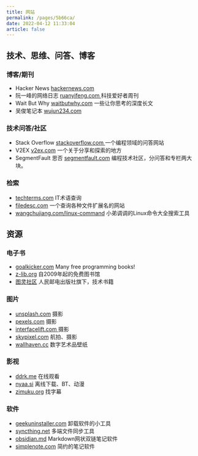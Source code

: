 ```yaml
---
title: 网站
permalink: /pages/5b66ca/
date: 2022-04-12 11:33:04
article: false
---
```


## 技术、思维、问答、博客
### 博客/期刊

- Hacker News [hackernews.com ](https://news.ycombinator.com/)
- 阮一峰的网络日志 [ruanyifeng.com ](http://www.ruanyifeng.com/blog/) 科技爱好者周刊
- Wait But Why [waitbutwhy.com](https://waitbutwhy.com/) 一些让你思考的深度长文
- 吴俊笔记本 [wujun234.com](https://wujun234.com/)

### 技术问答/社区
- Stack Overflow [stackoverflow.com ](https://stackoverflow.com/) 一个编程领域的问答网站
- V2EX [v2ex.com](https://www.v2ex.com/) 一个关于分享和探索的地方
- SegmentFault 思否 [segmentfault.com](https://segmentfault.com/) 编程技术社区，分问答和专栏两大块。

### 检索

- [techterms.com](https://techterms.com/) IT术语查询
- [filedesc.com](https://www.filedesc.com/) 一个查询各种文件扩展名的网站
- [wangchujiang.com/linux-command](https://wangchujiang.com/linux-command/) 小弟调调的Linux命令大全搜索工具



## 资源

### 电子书

- [goalkicker.com](https://goalkicker.com/) Many free programming books!
- [z-lib.org](https://z-lib.org) 自2009年起的免费图书馆
- [图灵社区](https://www.ituring.com.cn/) 人民邮电出版社旗下，技术书籍

### 图片

- [unsplash.com](https://unsplash.com/) 摄影
- [pexels.com](https://www.pexels.com/) 摄影
- [interfacelift.com ](https://interfacelift.com/)摄影
- [skypixel.com](https://www.skypixel.com/) 航拍、摄影
- [wallhaven.cc](https://wallhaven.cc/) 数字艺术品壁纸

### 影视

- [ddrk.me](https://ddrk.me/) 在线观看
- [nyaa.si](https://nyaa.si/) 离线下载、BT、动漫
- [zimuku.org](http://zimuku.org/) 找字幕

### 软件

- [geekuninstaller.com](https://geekuninstaller.com/) 卸载软件的小工具
- [syncthing.net](https://syncthing.net/) 多端文件同步工具
- [obsidian.md](https://obsidian.md/) Markdown网状双链笔记软件
- [simplenote.com](https://simplenote.com/) 简约的笔记软件


